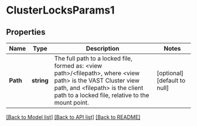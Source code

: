 # ClusterLocksParams1

## Properties
Name | Type | Description | Notes
------------ | ------------- | ------------- | -------------
**Path** | **string** | The full path to a locked file, formed as: &lt;view path&gt;/&lt;filepath&gt;, where &lt;view path&gt; is the VAST Cluster view path, and &lt;filepath&gt; is the client path to a locked file, relative to the mount point. | [optional] [default to null]

[[Back to Model list]](../README.md#documentation-for-models) [[Back to API list]](../README.md#documentation-for-api-endpoints) [[Back to README]](../README.md)


